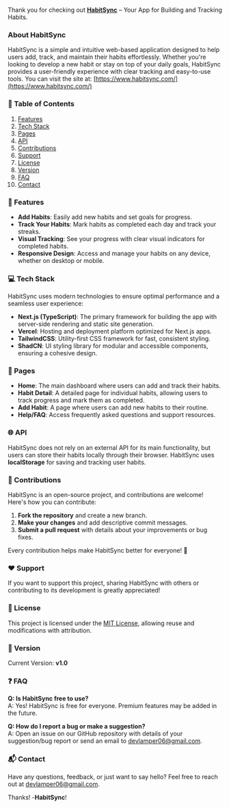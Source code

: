 Thank you for checking out [**HabitSync**](https://www.habitsync.site/) – Your App for Building and Tracking Habits.

### About HabitSync

HabitSync is a simple and intuitive web-based application designed to help users add, track, and maintain their habits effortlessly. Whether you're looking to develop a new habit or stay on top of your daily goals, HabitSync provides a user-friendly experience with clear tracking and easy-to-use tools. You can visit the site at: [https://www.habitsync.com/](https://www.habitsync.com/)

### 📜 Table of Contents

1. [Features](#features)
2. [Tech Stack](#tech-stack)
3. [Pages](#pages)
4. [API](#api)
5. [Contributions](#contributions)
6. [Support](#support)
7. [License](#license)
8. [Version](#version)
9. [FAQ](#faq)
10. [Contact](#contact)

### 🌟 Features

- **Add Habits**: Easily add new habits and set goals for progress.
- **Track Your Habits**: Mark habits as completed each day and track your streaks.
- **Visual Tracking**: See your progress with clear visual indicators for completed habits.
- **Responsive Design**: Access and manage your habits on any device, whether on desktop or mobile.

### 💻 Tech Stack

HabitSync uses modern technologies to ensure optimal performance and a seamless user experience:

- **Next.js (TypeScript)**: The primary framework for building the app with server-side rendering and static site generation.
- **Vercel**: Hosting and deployment platform optimized for Next.js apps.
- **TailwindCSS**: Utility-first CSS framework for fast, consistent styling.
- **ShadCN**: UI styling library for modular and accessible components, ensuring a cohesive design.

### 📄 Pages

- **Home**: The main dashboard where users can add and track their habits.
- **Habit Detail**: A detailed page for individual habits, allowing users to track progress and mark them as completed.
- **Add Habit**: A page where users can add new habits to their routine.
- **Help/FAQ**: Access frequently asked questions and support resources.

### 🌐 API

HabitSync does not rely on an external API for its main functionality, but users can store their habits locally through their browser. HabitSync uses **localStorage** for saving and tracking user habits.

### 🤝 Contributions

HabitSync is an open-source project, and contributions are welcome! Here's how you can contribute:

1. **Fork the repository** and create a new branch.
2. **Make your changes** and add descriptive commit messages.
3. **Submit a pull request** with details about your improvements or bug fixes.

Every contribution helps make HabitSync better for everyone! 🎉

### ❤️ Support

If you want to support this project, sharing HabitSync with others or contributing to its development is greatly appreciated!

### 📄 License

This project is licensed under the [MIT License](LICENSE), allowing reuse and modifications with attribution.

### 📌 Version

Current Version: **v1.0**

### ❓ FAQ

**Q: Is HabitSync free to use?**  
A: Yes! HabitSync is free for everyone. Premium features may be added in the future.

**Q: How do I report a bug or make a suggestion?**  
A: Open an issue on our GitHub repository with details of your suggestion/bug report or send an email to [devlamper06@gmail.com](mailto:devlamper06@gmail.com).

### 📬 Contact

Have any questions, feedback, or just want to say hello? Feel free to reach out at [devlamper06@gmail.com](mailto:devlamper06@gmail.com).

Thanks! -**HabitSync**!
